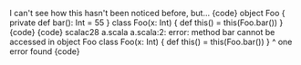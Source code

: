 I can't see how this hasn't been noticed before, but...
{code}
object Foo { private def bar(): Int = 55 }
class Foo(x: Int) { def this() = this(Foo.bar()) }
{code}
{code}
scalac28 a.scala 
a.scala:2: error: method bar cannot be accessed in object Foo
class Foo(x: Int) { def this() = this(Foo.bar()) }
                                          ^
one error found
{code}
